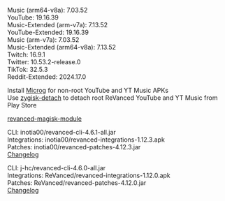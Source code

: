 Music (arm64-v8a): 7.03.52  
YouTube: 19.16.39  
Music-Extended (arm-v7a): 7.13.52  
YouTube-Extended: 19.16.39  
Music (arm-v7a): 7.03.52  
Music-Extended (arm64-v8a): 7.13.52  
Twitch: 16.9.1  
Twitter: 10.53.2-release.0  
TikTok: 32.5.3  
Reddit-Extended: 2024.17.0  

Install [Microg](https://github.com/ReVanced/GmsCore/releases) for non-root YouTube and YT Music APKs  
Use [zygisk-detach](https://github.com/j-hc/zygisk-detach) to detach root ReVanced YouTube and YT Music from Play Store  

[revanced-magisk-module](https://github.com/j-hc/revanced-magisk-module)
  
CLI: inotia00/revanced-cli-4.6.1-all.jar  
Integrations: inotia00/revanced-integrations-1.12.3.apk  
Patches: inotia00/revanced-patches-4.12.3.jar  
[Changelog](https://github.com/inotia00/revanced-patches/releases/tag/v4.12.3)

CLI: j-hc/revanced-cli-4.6.0-all.jar  
Integrations: ReVanced/revanced-integrations-1.12.0.apk  
Patches: ReVanced/revanced-patches-4.12.0.jar  
[Changelog](https://github.com/ReVanced/revanced-patches/releases/tag/v4.12.0)  
